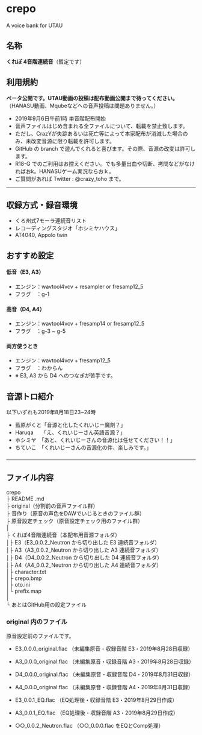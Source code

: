 # crepo

A voice bank for UTAU

## 名称

**くれぽ 4音階連続音**（暫定です）

## 利用規約

**ベータ公開です。UTAU動画の投稿は配布動画公開まで待ってください。**  
（HANASU動画、Mqubeなどへの音声投稿は問題ありません。）

-   2019年9月6日午前1時 単音階配布開始
-   音声ファイルはじめ含まれる全ファイルについて、転載を禁止致します。  
-   ただし、CrazYが失踪あるいは死亡等によって本家配布が消滅した場合のみ、未改変音源に限り転載を許可します。
-   GitHub の branch で遊んでくれると喜びます。その際、音源の改変は許可します。
-   R18-G でのご利用はお控えください。でも多量出血や切断、拷問などがなければおk。HANASUゲーム実況ならおｋ。
-   ご質問があれば Twitter : @crazy_toho まで。

* * *

## 収録方式・録音環境

-   くろ州式7モーラ連続音リスト
-   レコーディングスタジオ「ホシミヤハウス」
-   AT4040, Appolo twin

## おすすめ設定

#### 低音（E3, A3）

-   エンジン：wavtool4vcv + resampler or fresamp12_5
-   フラグ　：g-1

#### 高音（D4, A4）

-   エンジン：wavtool4vcv + fresamp14 or fresamp12_5
-   フラグ　：g-3 ~ g-5

#### 両方使うとき

-   エンジン：wavtool4vcv + fresamp12_5
-   フラグ　：わからん
-   ※ E3, A3 から D4 へのつなぎが苦手です。

## 音源トロ紹介

以下いずれも2019年8月18日23~24時

-   藍原がくと「音源と化したくれいじー魔剤？」
-   Haruqa　　「え、くれいじーさん英語音源？」
-   ホシミヤ　「あと、くれいじーさんの音源化は任せてください！！」
-   ちていこ　「くれいじーさんの音源化の件、楽しみです。」

###

* * *

## ファイル内容

crepo  
├ README .md  
├ original（分割前の音声ファイル群）  
├ 音作り（原音の声色をDAWでいじるときのファイル群）  
├ 原音設定チェック（原音設定チェック用のファイル群）  
│  
├ くれぽ4音階連続音（本配布用音源フォルダ）  
│├ E3（E3_0.0.2_Neutron から切り出した E3 連続音フォルダ）  
│├ A3（A3_0.0.2_Neutron から切り出した A3 連続音フォルダ）  
│├ D4（D4_0.0.2_Neutron から切り出した D4 連続音フォルダ）  
│├ A4（A4_0.0.2_Neutron から切り出した A4 連続音フォルダ）  
│├ character.txt  
│├ crepo.bmp  
│├ oto.ini  
│└ prefix.map  
│  
└ あとはGitHub用の設定ファイル

### original 内のファイル

原音設定前のファイルです。

-   E3_0.0.0_original.flac    （未編集原音・収録音階 E3・2019年8月28日収録）

-   A3_0.0.0_original.flac    （未編集原音・収録音階 A3・2019年8月28日収録）

-   D4_0.0.0_original.flac    （未編集原音・収録音階 D4・2019年8月31日収録）

-   A4_0.0.0_original.flac    （未編集原音・収録音階 A4・2019年8月31日収録）

-   E3_0.0.1_EQ.flac    （EQ処理後・収録音階 E3・2019年8月29日作成）

-   A3_0.0.1_EQ.flac    （EQ処理後・収録音階 A3・2019年8月29日作成）

-   ○○_0.0.2_Neutron.flac   （○○_0.0.0.flac をEQとComp処理）
